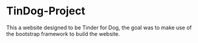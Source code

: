 # TinDog-Project
This a website designed to be Tinder for Dog, the goal was to make use of the bootstrap framework to build the website.
